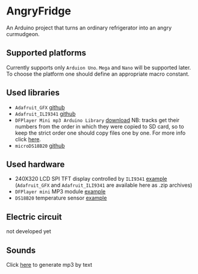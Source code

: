 # AngryFridge

An Arduino project that turns an ordinary refrigerator into an angry curmudgeon.

## Supported platforms
Currently supports only `Arduion Uno`. `Mega` and `Nano` will be supported later. To choose the platform one should define an appropriate macro constant.

## Used libraries
- `Adafruit_GFX` [github](https://github.com/adafruit/Adafruit-GFX-Library)
- `Adafruit_ILI9341` [github](https://github.com/adafruit/Adafruit_ILI9341)
- `DFPlayer Mini mp3 Arduino Library` [download](https://iarduino.ru/file/140.html) NB: tracks get their numbers from the order in which they were copied to SD card, so to keep the strict order one should copy files one by one. For more info click [here](https://compacttool.ru/miniatyurniy-stereo-audio-mp3-pleer-dfplayer-mini-dfrobot).
- `microDS18B20` [github](https://github.com/GyverLibs/microDS18B20)

## Used hardware
- 240X320 LCD SPI TFT display controlled by `ILI9341` [example](https://www.youtube.com/watch?v=pfP4Pv3y85Y) (`Adafruit_GFX` and `Adafruit_ILI9341` are available here as .zip archives)
- `DFPlayer mini` MP3 module [example](https://lesson.iarduino.ru/page/urok-17-podklyuchenie-mini-mp3-pleera-k-arduino/)
- `DS18B20` temperature sensor [example](https://kit.alexgyver.ru/tutorials/ds18b20/)

## Electric circuit
not developed yet

## Sounds
Click [here](https://voxworker.com/ru) to generate mp3 by text
